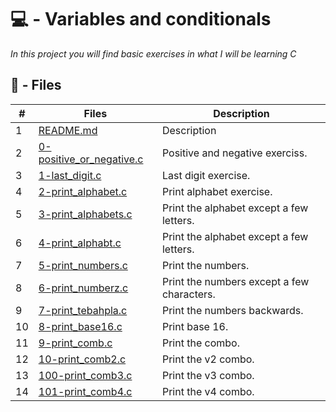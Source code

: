 # 💻 - Variables and conditionals

_In this project you will find basic exercises in what I will be learning C_

## :memo: - Files

#|Files|Description
---|---|---
1|[README.md](./README.md)| Description
2|[0-positive_or_negative.c](./0-positive_or_negative.c)| Positive and negative exerciss.
3|[1-last_digit.c](./1-last_digit.c)| Last digit exercise.
4|[2-print_alphabet.c](./2-print_alphabet.c)| Print alphabet exercise.
5|[3-print_alphabets.c](./3-print_alphabets.c)|Print the alphabet except a few letters.
6|[4-print_alphabt.c](./4-print_alphabt.c)|Print the alphabet except a few letters.
7|[5-print_numbers.c](./5-print_numbers.c)|Print the numbers.
8|[6-print_numberz.c](./6-print_numberz.c)|Print the numbers except a few characters.
9|[7-print_tebahpla.c](./7-print_tebahpla.c)|Print the numbers backwards.
10|[8-print_base16.c](./8-print_base16.c)|Print base 16.
11|[9-print_comb.c](./9-print_comb.c)|Print the combo.
12|[10-print_comb2.c](./10-print_comb2.c)|Print the v2 combo.
13|[100-print_comb3.c](./100-print_comb3.c)|Print the v3 combo.
14|[101-print_comb4.c](./101-print_comb4.c)|Print the v4 combo.

